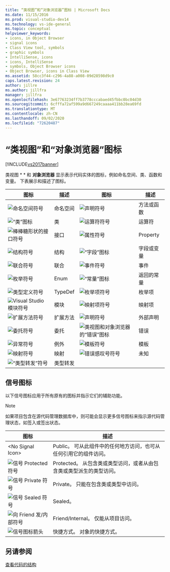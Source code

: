 ```yaml
---
title: “类视图”和“对象浏览器”图标 | Microsoft Docs
ms.date: 11/15/2016
ms.prod: visual-studio-dev14
ms.technology: vs-ide-general
ms.topic: conceptual
helpviewer_keywords:
- icons, in Object Browser
- signal icons
- Class View tool, symbols
- graphic symbols
- IntelliSense, icons
- icons, IntelliSense
- symbols, Object Browser icons
- Object Browser, icons in Class View
ms.assetid: 58cc3f44-c296-4a88-a008-09d28598d9c0
caps.latest.revision: 24
author: jillre
ms.author: jillfra
manager: jillfra
ms.openlocfilehash: 3e67763234ff7b3778cccabaed45fbbc0bc04d30
ms.sourcegitcommit: 6cfffa72af599a9d667249caaaa411bb28ea69fd
ms.translationtype: MT
ms.contentlocale: zh-CN
ms.lasthandoff: 09/02/2020
ms.locfileid: "72620487"
---
```

# <a name="class-view-and-object-browser-icons"></a>“类视图”和“对象浏览器”图标
[!INCLUDE[vs2017banner](../includes/vs2017banner.md)]

类视图 * * 和 **对象浏览器** 显示表示代码实体的图标，例如命名空间、类、函数和变量。 下表展示和描述了图标。

|图标|描述|图标|描述|
|----------|-----------------|----------|-----------------|
|![命名空间符号](../ide/media/vxnamespace-icon.gif "vxNamespace_Icon")|命名空间|![声明符号](../ide/media/vxmethod-icon.gif "vxMethod_Icon")|方法或函数|
|![“类”图标](../ide/media/vxclass-icon.gif "vxClass_Icon")|类|![运算符符号](../ide/media/vxoperator-icon.gif "vxOperator_Icon")|运算符|
|![棒棒糖形状的接口符号](../ide/media/vxinterface-icon.gif "vxInterface_Icon")|接口|![属性符号](../ide/media/vxproperty-icon.gif "vxProperty_Icon")|Property|
|![结构符号](../ide/media/vxstruct-icon.gif "vxStruct_Icon")|结构|![“字段”图标](../ide/media/vxfield-icon.gif "vxField_Icon")|字段或变量|
|![联合符号](../ide/media/vxunion-icon.gif "vxUnion_Icon")|联合|![事件符号](../ide/media/vxevent-icon.gif "vxEvent_Icon")|事件|
|![枚举符号](../ide/media/vxenum-icon.gif "vxEnum_Icon")|Enum|![“常量”图标](../ide/media/vxconstant-icon.gif "vxConstant_Icon")|返回的常量|
|![类型定义符号](../ide/media/vxtypedef-icon.gif "vxTypeDef_Icon")|TypeDef|![枚举项符号](../ide/media/vxenumitem-icon.gif "vxEnumItem_Icon")|枚举项|
|![Visual Studio 模块符号](../ide/media/vxmodule-icon.gif "vxModule_Icon")|模块|![映射项符号](../ide/media/vxmapitem-icon.gif "vxMapItem_Icon")|映射项|
|![扩展方法符号](../ide/media/extensionmethod.gif "ExtensionMethod")|扩展方法|![声明符号](../ide/media/vxmethod-icon.gif "vxMethod_Icon")|外部声明|
|![委托符号](../ide/media/vxdelegate-icon.gif "vxDelegate_Icon")|委托|![类视图和对象浏览器的“错误”图标](../ide/media/erroricon.gif "ErrorIcon")|错误|
|![异常符号](../ide/media/vxexception-icon.gif "vxException_Icon")|例外|![模板符号](../ide/media/vxtemplate-icon.gif "vxTemplate_Icon")|模板|
|![映射符号](../ide/media/vxmap-icon.gif "vxMap_Icon")|映射|![错误感叹号符号](../ide/media/vxerror-icon.gif "vxError_Icon")|未知|
|![“类型转发”符号](../ide/media/ob-type-forward.gif "ob_type_forward")|类型转发|||

## <a name="signal-icons"></a>信号图标
 以下信号图标应用于所有原有的图标并指示它们的辅助功能。

> [!NOTE]
> 如果项目包含在源代码管理数据库中，则可能会显示更多信号图标来指示源代码管理状态，如签入或签出状态。

|图标|描述|
|----------|-----------------|
|\<No Signal Icon>|Public。 可从此组件中的任何地方访问，也可从任何引用它的组件访问。|
|![信号 Protected 符号](../ide/media/vxsignal-icon-key.gif "vxSignal_Icon_Key")|Protected。 从包含类或类型访问，或者从由包含类或类型派生的类型访问。|
|![信号 Private 符号](../ide/media/vxsignal-icon-lock.gif "vxSignal_Icon_Lock")|Private。 只能在包含类或类型中访问。|
|![信号 Sealed 符号](../ide/media/vxsignal-icon-envelope.gif "vxSignal_Icon_Envelope")|Sealed。|
|![向 Friend 发&#47;内部符号](../ide/media/vxsignal-icon-diamond.gif "vxSignal_Icon_Diamond")|Friend/Internal。 仅能从项目访问。|
|![信号图标箭头](../ide/media/vxsignal-icon-arrow.gif "vxSignal_Icon_Arrow")|快捷方式。 对象的快捷方式。|

## <a name="see-also"></a>另请参阅
 [查看代码的结构](../ide/viewing-the-structure-of-code.md)
